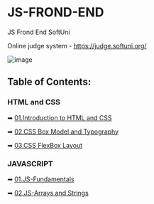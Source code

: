 # JS-FROND-END
JS Frond End SoftUni

Online judge system - https://judge.softuni.org/ 

![image](https://user-images.githubusercontent.com/68993494/185683680-bcfefe65-88fb-4192-b0b2-ff9130c39487.png)

## Table of Contents:

### HTML and CSS

➡ [01.Introduction to HTML and CSS](https://github.com/GeorgiDN/JS-FROND-END/tree/main/01.Introduction%20to%20HTML%20anhttps://github.com/GeorgiDN/JS-FROND-END/tree/main/HTML-CSS/01-Introduction-to-HTML-and-CSS)

➡ [02.CSS Box Model and Typography](https://github.com/GeorgiDN/JS-FROND-END/tree/main/HTML-CSS/02-CSS-Box-Model-And-Typography)

➡ [03.CSS FlexBox Layout](https://github.com/GeorgiDN/JS-FROND-END/tree/main/HTML-CSS/03-CSS-Layout-Flexbox/Flex-Solutions-Judge)

### JAVASCRIPT
➡ [01.JS-Fundamentals](https://github.com/GeorgiDN/JS-FROND-END/tree/main/JAVASCRIPT/01-js-fundamentals)

➡ [02.JS-Arrays and Strings](https://github.com/GeorgiDN/JS-FROND-END/tree/main/JAVASCRIPT/02-jsArraysAndStrings/Lab)

